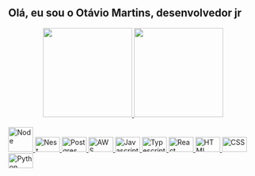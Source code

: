 ## Olá, eu sou o Otávio Martins, desenvolvedor jr

<div align="center" >
  <a href="https://github.com/otaviomartinss">
  <img height="180em" src="https://github-readme-stats.vercel.app/api?username=otaviomartinss&show_icons=true&theme=dracula&include_all_commits=true&count_private=true"/>
  <img height="180em" src="https://github-readme-stats.vercel.app/api/top-langs/?username=otaviomartinss&layout=compact&langs_count=8&theme=dracula"/>
</div>

<div><br>
  <img alt="Node" height="50" width="50" src="https://cdn.jsdelivr.net/gh/devicons/devicon/icons/nodejs/nodejs-plain-wordmark.svg">
  <img alt="Nest" height="30" width="50" src="https://cdn.jsdelivr.net/gh/devicons/devicon/icons/nestjs/nestjs-plain.svg">
  <img alt="Postgres" height="30" width="50" src="https://cdn.jsdelivr.net/gh/devicons/devicon/icons/postgresql/postgresql-plain.svg">
  <img alt="AWS" height="30" width="50" src="https://cdn.jsdelivr.net/gh/devicons/devicon/icons/amazonwebservices/amazonwebservices-original-wordmark.svg">
  <img alt="Javascript" height="30" width="50" src=>
  <img alt="Typescript" height="30" width="50" src=>
  <img alt="React" height="30" width="50" src=>
  <img alt="HTML" height="30" width="50" src=>
  <img alt="CSS" height="30" width="50" src=>
  <img alt="Python" height="30" width="50" src=>
</div>